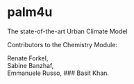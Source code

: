 # palm4u

The state-of-the-art Urban Climate Model

Contributors to the Chemistry Module:

Renate Forkel,  
Sabine Banzhaf,  
Emmanuele Russo, ### 
Basit Khan.

